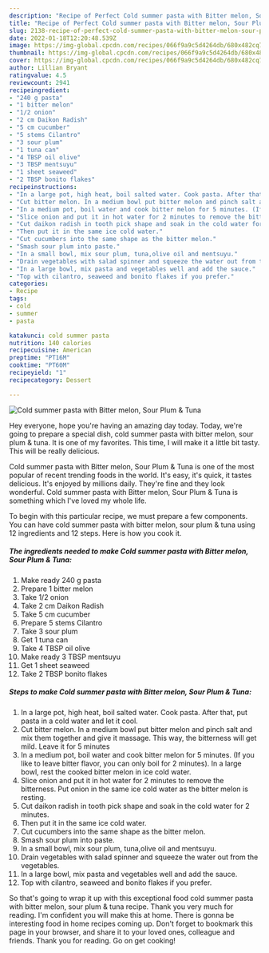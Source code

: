 ```yaml
---
description: "Recipe of Perfect Cold summer pasta with Bitter melon, Sour Plum &amp;amp; Tuna"
title: "Recipe of Perfect Cold summer pasta with Bitter melon, Sour Plum &amp;amp; Tuna"
slug: 2138-recipe-of-perfect-cold-summer-pasta-with-bitter-melon-sour-plum-and-amp-tuna
date: 2022-01-18T12:20:48.539Z
image: https://img-global.cpcdn.com/recipes/066f9a9c5d4264db/680x482cq70/cold-summer-pasta-with-bitter-melon-sour-plum-tuna-recipe-main-photo.jpg
thumbnail: https://img-global.cpcdn.com/recipes/066f9a9c5d4264db/680x482cq70/cold-summer-pasta-with-bitter-melon-sour-plum-tuna-recipe-main-photo.jpg
cover: https://img-global.cpcdn.com/recipes/066f9a9c5d4264db/680x482cq70/cold-summer-pasta-with-bitter-melon-sour-plum-tuna-recipe-main-photo.jpg
author: Lillian Bryant
ratingvalue: 4.5
reviewcount: 2941
recipeingredient:
- "240 g pasta"
- "1 bitter melon"
- "1/2 onion"
- "2 cm Daikon Radish"
- "5 cm cucumber"
- "5 stems Cilantro"
- "3 sour plum"
- "1 tuna can"
- "4 TBSP oil olive"
- "3 TBSP mentsuyu"
- "1 sheet seaweed"
- "2 TBSP bonito flakes"
recipeinstructions:
- "In a large pot, high heat, boil salted water. Cook pasta. After that, put pasta in a cold water and let it cool."
- "Cut bitter melon. In a medium bowl put bitter melon and pinch salt and mix them together and give it massage. This way, the bitterness will get mild. Leave it for 5 minutes"
- "In a medium pot, boil water and cook bitter melon for 5 minutes. (If you like to leave bitter flavor, you can only boil for 2 minutes). In a large bowl, rest the cooked bitter melon in ice cold water."
- "Slice onion and put it in hot water for 2 minutes to remove the bitterness. Put onion in the same ice cold water as the bitter melon is resting."
- "Cut daikon radish in tooth pick shape and soak in the cold water for 2 minutes."
- "Then put it in the same ice cold water."
- "Cut cucumbers into the same shape as the bitter melon."
- "Smash sour plum into paste."
- "In a small bowl, mix sour plum, tuna,olive oil and mentsuyu."
- "Drain vegetables with salad spinner and squeeze the water out from the vegetables."
- "In a large bowl, mix pasta and vegetables well and add the sauce."
- "Top with cilantro, seaweed and bonito flakes if you prefer."
categories:
- Recipe
tags:
- cold
- summer
- pasta

katakunci: cold summer pasta 
nutrition: 140 calories
recipecuisine: American
preptime: "PT16M"
cooktime: "PT60M"
recipeyield: "1"
recipecategory: Dessert

---
```



![Cold summer pasta with Bitter melon, Sour Plum &amp; Tuna](https://img-global.cpcdn.com/recipes/066f9a9c5d4264db/680x482cq70/cold-summer-pasta-with-bitter-melon-sour-plum-tuna-recipe-main-photo.jpg)

Hey everyone, hope you're having an amazing day today. Today, we're going to prepare a special dish, cold summer pasta with bitter melon, sour plum &amp; tuna. It is one of my favorites. This time, I will make it a little bit tasty. This will be really delicious.

Cold summer pasta with Bitter melon, Sour Plum &amp; Tuna is one of the most popular of recent trending foods in the world. It's easy, it's quick, it tastes delicious. It's enjoyed by millions daily. They're fine and they look wonderful. Cold summer pasta with Bitter melon, Sour Plum &amp; Tuna is something which I've loved my whole life.




To begin with this particular recipe, we must prepare a few components. You can have cold summer pasta with bitter melon, sour plum &amp; tuna using 12 ingredients and 12 steps. Here is how you cook it.

<!--inarticleads1-->

##### The ingredients needed to make Cold summer pasta with Bitter melon, Sour Plum &amp; Tuna:

1. Make ready 240 g pasta
1. Prepare 1 bitter melon
1. Take 1/2 onion
1. Take 2 cm Daikon Radish
1. Take 5 cm cucumber
1. Prepare 5 stems Cilantro
1. Take 3 sour plum
1. Get 1 tuna can
1. Take 4 TBSP oil olive
1. Make ready 3 TBSP mentsuyu
1. Get 1 sheet seaweed
1. Take 2 TBSP bonito flakes




<!--inarticleads2-->

##### Steps to make Cold summer pasta with Bitter melon, Sour Plum &amp; Tuna:

1. In a large pot, high heat, boil salted water. Cook pasta. After that, put pasta in a cold water and let it cool.
1. Cut bitter melon. In a medium bowl put bitter melon and pinch salt and mix them together and give it massage. This way, the bitterness will get mild. Leave it for 5 minutes
1. In a medium pot, boil water and cook bitter melon for 5 minutes. (If you like to leave bitter flavor, you can only boil for 2 minutes). In a large bowl, rest the cooked bitter melon in ice cold water.
1. Slice onion and put it in hot water for 2 minutes to remove the bitterness. Put onion in the same ice cold water as the bitter melon is resting.
1. Cut daikon radish in tooth pick shape and soak in the cold water for 2 minutes.
1. Then put it in the same ice cold water.
1. Cut cucumbers into the same shape as the bitter melon.
1. Smash sour plum into paste.
1. In a small bowl, mix sour plum, tuna,olive oil and mentsuyu.
1. Drain vegetables with salad spinner and squeeze the water out from the vegetables.
1. In a large bowl, mix pasta and vegetables well and add the sauce.
1. Top with cilantro, seaweed and bonito flakes if you prefer.




So that's going to wrap it up with this exceptional food cold summer pasta with bitter melon, sour plum &amp; tuna recipe. Thank you very much for reading. I'm confident you will make this at home. There is gonna be interesting food in home recipes coming up. Don't forget to bookmark this page in your browser, and share it to your loved ones, colleague and friends. Thank you for reading. Go on get cooking!
